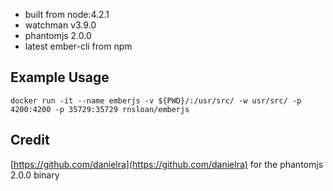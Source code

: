 
- built from node:4.2.1
- watchman v3.9.0
- phantomjs 2.0.0
- latest ember-cli from npm


## Example Usage

```
docker run -it --name emberjs -v ${PWD}/:/usr/src/ -w usr/src/ -p 4200:4200 -p 35729:35729 rnsloan/emberjs
```

## Credit

[https://github.com/danielra](https://github.com/danielra) for the phantomjs 2.0.0 binary
